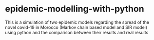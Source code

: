 # epidemic-modelling-with-python
This is a simulation of two epidemic models regarding the spread of the novel covid-19 in Morocco (Markov chain based model and SIR model) using python and the comparison between their results and real results 
